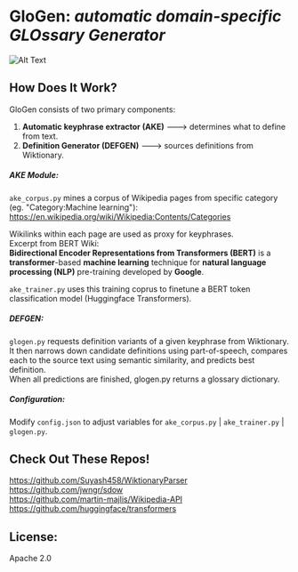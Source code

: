 # GloGen: _automatic domain-specific GLOssary Generator_

![Alt Text](https://drive.google.com/file/d/1bQbEZ71STrAEyLSsUrM_Y_NLqDK2LG1l/view?usp=sharing)

## How Does It Work?  

GloGen consists of two primary components:  
1) **Automatic keyphrase extractor (AKE)** ---> determines what to define from text.  
2) **Definition Generator (DEFGEN)** ---> sources definitions from Wiktionary.   


##### AKE Module:  
`ake_corpus.py` mines a corpus of Wikipedia pages from specific category (eg. "Category:Machine learning"): https://en.wikipedia.org/wiki/Wikipedia:Contents/Categories  

Wikilinks within each page are used as proxy for keyphrases.  
Excerpt from BERT Wiki:  
**Bidirectional Encoder Representations from Transformers (BERT)** is a **transformer**-based 
**machine learning** technique for **natural language processing (NLP)** pre-training developed by **Google**.  

`ake_trainer.py` uses this training coprus to finetune a BERT token classification model (Huggingface Transformers).  

##### DEFGEN:
`glogen.py` requests definition variants of a given keyphrase from Wiktionary.  
It then narrows down candidate definitions using part-of-speech, compares each to the source text using semantic similarity, and predicts best definition.  
When all predictions are finished, glogen.py returns a glossary dictionary. 



##### Configuration:
Modify `config.json` to adjust variables for `ake_corpus.py` | `ake_trainer.py` | `glogen.py`.


## Check Out These Repos!
https://github.com/Suyash458/WiktionaryParser  
https://github.com/jwngr/sdow  
https://github.com/martin-majlis/Wikipedia-API  
https://github.com/huggingface/transformers  


## License:
Apache 2.0
